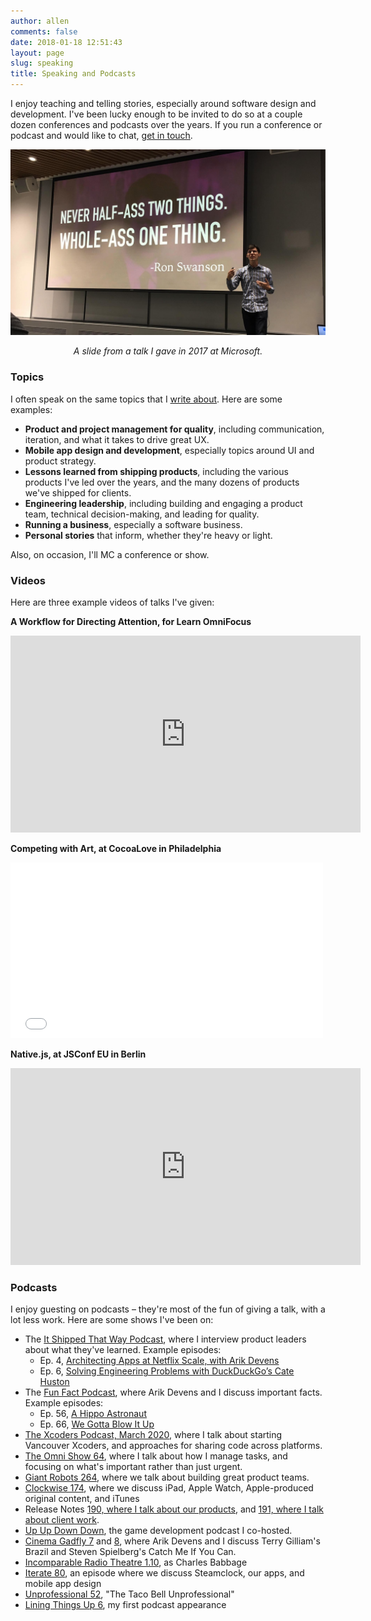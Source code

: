 ```yaml
---
author: allen
comments: false
date: 2018-01-18 12:51:43
layout: page
slug: speaking
title: Speaking and Podcasts
---
```


I enjoy teaching and telling stories, especially around software design and development. I've been lucky enough to be invited to do so at a couple dozen conferences and podcasts over the years. If you run a conference or podcast and would like to chat, [get in touch](/contact/).

<img src='/images/allen-speaking.jpg' />
<p style='text-align: center; font-style: italic;'>A slide from a talk I gave in 2017 at Microsoft.</p>


### Topics

I often speak on the same topics that I [write about](/archive). Here are some examples:

* **Product and project management for quality**, including communication, iteration, and what it takes to drive great UX.
* **Mobile app design and development**, especially topics around UI and product strategy.
* **Lessons learned from shipping products**, including the various products I've led over the years, and the many dozens of products we've shipped for clients.
* **Engineering leadership**, including building and engaging a product team, technical decision-making, and leading for quality.
* **Running a business**, especially a software business.
* **Personal stories** that inform, whether they're heavy or light.

Also, on occasion, I'll MC a conference or show. 

### Videos

Here are three example videos of talks I've given:

**A Workflow for Directing Attention, for Learn OmniFocus**

<div class='videoWrapper'>
<iframe width="560" height="315" src="https://www.youtube.com/embed/mIwV3FK-omI?start=417s" title="YouTube video player" frameborder="0" allow="accelerometer; autoplay; clipboard-write; encrypted-media; gyroscope; picture-in-picture" allowfullscreen></iframe>
</div>



**Competing with Art, at CocoaLove in Philadelphia**

<div class='videoWrapper'>
<iframe src="//player.vimeo.com/video/153679708" width="500" height="281" frameborder="0" webkitallowfullscreen mozallowfullscreen allowfullscreen></iframe>
</div>

**Native.js, at JSConf EU in Berlin**

<div class='videoWrapper'>
<iframe width="560" height="315" src="https://www.youtube.com/embed/5LUkHss6CAw" frameborder="0" allow="autoplay; encrypted-media" allowfullscreen></iframe>
</div>

### Podcasts

I enjoy guesting on podcasts &ndash; they're most of the fun of giving a talk, with a lot less work. Here are some shows I've been on:

* The [It Shipped That Way Podcast](https://www.itshipped.fm/), where I interview product leaders about what they've learned. Example episodes:
  * Ep. 4, [Architecting Apps at Netflix Scale, with Arik Devens](https://www.itshipped.fm/episodes/6)
  * Ep. 6, [Solving Engineering Problems with DuckDuckGo’s Cate Huston](https://www.itshipped.fm/episodes/4)
* The [Fun Fact Podcast](https://funfact.fm), where Arik Devens and I discuss important facts. Example episodes:
  * Ep. 56, [A Hippo Astronaut](https://funfact.fm/episodes/56) 
  * Ep. 66, [We Gotta Blow It Up](https://funfact.fm/episodes/66)
* [The Xcoders Podcast, March 2020](https://xcoders.org/2020/03/19/xcoders-podcast-march.html), where I talk about starting Vancouver Xcoders, and approaches for sharing code across platforms.
* [The Omni Show 64](https://theomnishow.omnigroup.com/episode/how-allen-pike-uses-omnifocus-to-run-steamclock), where I talk about how I manage tasks, and focusing on what's important rather than just urgent.
* [Giant Robots 264](http://giantrobots.fm/264), where we talk about building great product teams.
* [Clockwise 174](https://www.relay.fm/clockwise/174), where we discuss iPad, Apple Watch, Apple-produced original content, and iTunes
* Release Notes [190, where I talk about our products](https://releasenotes.tv/190-allen-pike-part-1/), and [191, where I talk about client work](https://releasenotes.tv/191-allen-pike-part-2/).
* [Up Up Down Down](http://upup.fm), the game development podcast I co-hosted.
* [Cinema Gadfly 7](http://cinemagadfly.com/podcast/s1e7.html) and [8](http://cinemagadfly.com/podcast/s1e8.html), where Arik Devens and I discuss Terry Gilliam's Brazil and Steven Spielberg's Catch Me If You Can.
* [Incomparable Radio Theatre 1.10](https://www.theincomparable.com/radio/1.10/index.php), as Charles Babbage
* [Iterate 80](http://www.imore.com/iterate-80-allen-pike-party-monster), an episode where we discuss Steamclock, our apps, and mobile app design
* [Unprofessional 52](http://unprofesh.com/blog/2013/8/8/52-the-taco-bell-unprofessional-allen-pike), "The Taco Bell Unprofessional"
* [Lining Things Up 6](http://liningthingsup.com/#06-Allen-Pike), my first podcast appearance


